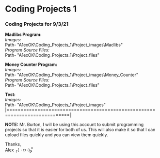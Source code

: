 # Coding Projects 1
<h3>Coding Projects for 9/3/21</h3>

<b>Madlibs Program:</b>
<i><br>Images: </br></i>
Path- "A1exOK\Coding_Projects_1\Project_images\Madlibs\"
<br><i>Program Source Files: </i></br>
Path- "A1exOK\Coding_Projects_1\Project_files\"

<b>Money Counter Program:</b>
<i><br>Images: </br></i>
Path- "A1exOK\Coding_Projects_1\Project_images\Money_Counter\"
<br><i>Program Source Files: </i></br>
Path- "A1exOK\Coding_Projects_1\Project_files\"

<b>Test:</b>
<i><br>Images: </br></i>
Path- "A1exOK\Coding_Projects_1\Project_images\"
|============================================================================|

<b>NOTE:</b>
Mr. Burton, I will be using this account to submit programming projects so that it is easier for both of us.
This will also make it so that I can upload files quickly and you can view them quickly.

Thanks,
<br>Alex ╭( ･ㅂ･)و ̑̑  </br>
